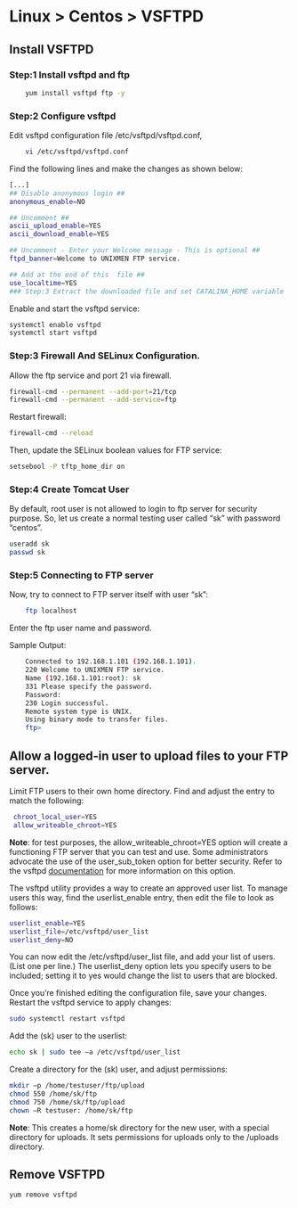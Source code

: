 # Linux > Centos > VSFTPD

## Install VSFTPD

### Step:1 Install vsftpd and ftp 
``` bash
    yum install vsftpd ftp -y
```

### Step:2 Configure vsftpd
Edit vsftpd configuration file /etc/vsftpd/vsftpd.conf,
```bash
    vi /etc/vsftpd/vsftpd.conf
```
Find the following lines and make the changes as shown below:
```bash
[...]
## Disable anonymous login ##
anonymous_enable=NO

## Uncomment ##
ascii_upload_enable=YES
ascii_download_enable=YES

## Uncomment - Enter your Welcome message - This is optional ##
ftpd_banner=Welcome to UNIXMEN FTP service.

## Add at the end of this  file ##
use_localtime=YES
### Step:3 Extract the downloaded file and set CATALINA_HOME variable
```
Enable and start the vsftpd service:
```bash 
systemctl enable vsftpd
systemctl start vsftpd
```
### Step:3 Firewall And SELinux Configuration.
Allow the ftp service and port 21 via firewall.
```bash 
firewall-cmd --permanent --add-port=21/tcp
firewall-cmd --permanent --add-service=ftp
```
Restart firewall:
```bash 
firewall-cmd --reload
```
Then, update the SELinux boolean values for FTP service:
```bash 
setsebool -P tftp_home_dir on
```
### Step:4 Create Tomcat User
By default, root user is not allowed to login to ftp server for security purpose. So, let us create a normal testing user called “sk” with password “centos”.
```bash
useradd sk
passwd sk
```

### Step:5 Connecting to FTP server
Now, try to connect to FTP server itself with user “sk”:
```bash
    ftp localhost
  ```  
Enter the ftp user name and password.

Sample Output:


```bash
    Connected to 192.168.1.101 (192.168.1.101).
    220 Welcome to UNIXMEN FTP service.
    Name (192.168.1.101:root): sk
    331 Please specify the password.
    Password:
    230 Login successful.
    Remote system type is UNIX.
    Using binary mode to transfer files.
    ftp>
```
## Allow a logged-in user to upload files to your FTP server.

Limit FTP users to their own home directory. Find and adjust the entry to match the following:
```bash
 chroot_local_user=YES
 allow_writeable_chroot=YES
```
**Note**: for test purposes, the allow_writeable_chroot=YES option will create a functioning FTP server that you can test and use. Some administrators advocate the use of the user_sub_token option for better security. Refer to the vsftpd [documentation](http://vsftpd.beasts.org/vsftpd_conf.html) for more information on this option.

The vsftpd utility provides a way to create an approved user list. To manage users this way, find the userlist_enable entry, then edit the file to look as follows:
```bash
userlist_enable=YES
userlist_file=/etc/vsftpd/user_list
userlist_deny=NO
```
You can now edit the /etc/vsftpd/user_list file, and add your list of users. (List one per line.) The userlist_deny option lets you specify users to be included; setting it to yes would change the list to users that are blocked.

Once you’re finished editing the configuration file, save your changes. Restart the vsftpd service to apply changes:
```bash
sudo systemctl restart vsftpd
```
Add the (sk) user to the userlist:
```bash
echo sk | sudo tee –a /etc/vsftpd/user_list
```
Create a directory for the (sk) user, and adjust permissions:
```bash
mkdir –p /home/testuser/ftp/upload
chmod 550 /home/sk/ftp
chmod 750 /home/sk/ftp/upload
chown –R testuser: /home/sk/ftp
```
**Note**: This creates a home/sk directory for the new user, with a special directory for uploads. It sets permissions for uploads only to the /uploads directory.
## Remove VSFTPD
```bash
yum remove vsftpd
```